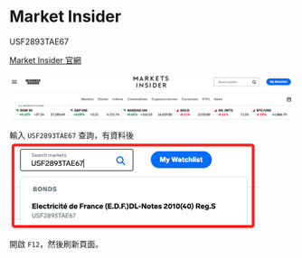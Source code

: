 # Market Insider

USF2893TAE67

[Market Insider 官網](https://markets.businessinsider.com/)

![](images/img_24.png)

輸入 `USF2893TAE67` 查詢，有資料後
![](images/img_25.png)

開啟 `F12`，然後刷新頁面。